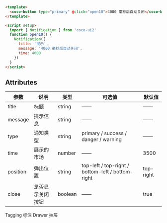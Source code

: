 ```html
<template>
  <coco-button type="primary" @click="open10">4000 毫秒后自动关闭</coco-button>
</template>

<script setup>
  import { Notification } from 'coco-ui2'
  function open10() {
    Notification({
      title: '提示',
      message: '4000 毫秒后自动关闭',
      time: 4000
    })
  }
</script>
```

## Attributes

| 参数     | 说明             | 类型    | 可选值                                            | 默认值    |
| -------- | ---------------- | ------- | ------------------------------------------------- | --------- |
| title    | 标题             | string  | ——                                                | ——        |
| message  | 提示信息         | string  | ——                                                | ——        |
| type     | 通知类型         | string  | primary / success / danger / warning              | ——        |
| time     | 展示的市场       | number  | ——                                                | 3500      |
| position | 弹出位置         | string  | top-left / top-right / bottom-left / bottom-right | top-right |
| close    | 是否显示关闭按钮 | boolean | ——                                                | true      |

<coco-turn-page style="margin: 50px 0">
  <coco-turn-page-item direction="left" url="/component/tagging">
    Tagging 标注
  </coco-turn-page-item>
  <coco-turn-page-item direction="right" url="/component/drawer">
    Drawer 抽屉
  </coco-turn-page-item>
</coco-turn-page>
